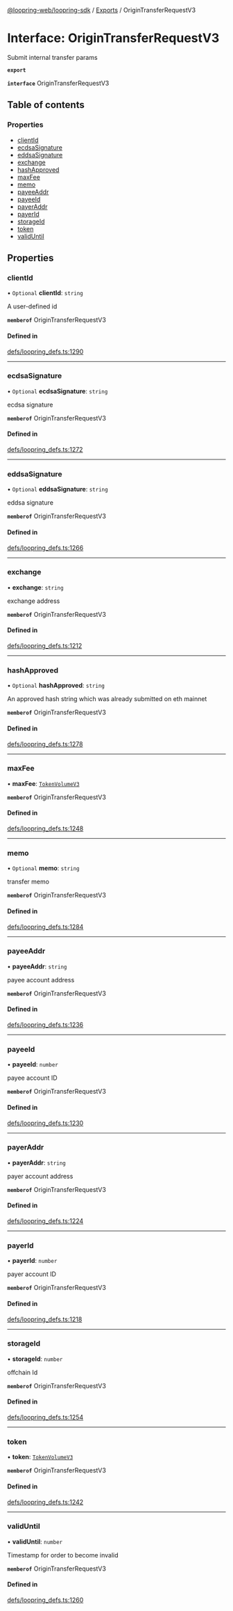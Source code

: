 [@loopring-web/loopring-sdk](../README.md) / [Exports](../modules.md) / OriginTransferRequestV3

# Interface: OriginTransferRequestV3

Submit internal transfer params

**`export`**

**`interface`** OriginTransferRequestV3

## Table of contents

### Properties

- [clientId](OriginTransferRequestV3.md#clientid)
- [ecdsaSignature](OriginTransferRequestV3.md#ecdsasignature)
- [eddsaSignature](OriginTransferRequestV3.md#eddsasignature)
- [exchange](OriginTransferRequestV3.md#exchange)
- [hashApproved](OriginTransferRequestV3.md#hashapproved)
- [maxFee](OriginTransferRequestV3.md#maxfee)
- [memo](OriginTransferRequestV3.md#memo)
- [payeeAddr](OriginTransferRequestV3.md#payeeaddr)
- [payeeId](OriginTransferRequestV3.md#payeeid)
- [payerAddr](OriginTransferRequestV3.md#payeraddr)
- [payerId](OriginTransferRequestV3.md#payerid)
- [storageId](OriginTransferRequestV3.md#storageid)
- [token](OriginTransferRequestV3.md#token)
- [validUntil](OriginTransferRequestV3.md#validuntil)

## Properties

### clientId

• `Optional` **clientId**: `string`

A user-defined id

**`memberof`** OriginTransferRequestV3

#### Defined in

[defs/loopring_defs.ts:1290](https://github.com/Loopring/loopring_sdk/blob/ea87b1c/src/defs/loopring_defs.ts#L1290)

___

### ecdsaSignature

• `Optional` **ecdsaSignature**: `string`

ecdsa signature

**`memberof`** OriginTransferRequestV3

#### Defined in

[defs/loopring_defs.ts:1272](https://github.com/Loopring/loopring_sdk/blob/ea87b1c/src/defs/loopring_defs.ts#L1272)

___

### eddsaSignature

• `Optional` **eddsaSignature**: `string`

eddsa signature

**`memberof`** OriginTransferRequestV3

#### Defined in

[defs/loopring_defs.ts:1266](https://github.com/Loopring/loopring_sdk/blob/ea87b1c/src/defs/loopring_defs.ts#L1266)

___

### exchange

• **exchange**: `string`

exchange address

**`memberof`** OriginTransferRequestV3

#### Defined in

[defs/loopring_defs.ts:1212](https://github.com/Loopring/loopring_sdk/blob/ea87b1c/src/defs/loopring_defs.ts#L1212)

___

### hashApproved

• `Optional` **hashApproved**: `string`

An approved hash string which was already submitted on eth mainnet

**`memberof`** OriginTransferRequestV3

#### Defined in

[defs/loopring_defs.ts:1278](https://github.com/Loopring/loopring_sdk/blob/ea87b1c/src/defs/loopring_defs.ts#L1278)

___

### maxFee

• **maxFee**: [`TokenVolumeV3`](TokenVolumeV3.md)

**`memberof`** OriginTransferRequestV3

#### Defined in

[defs/loopring_defs.ts:1248](https://github.com/Loopring/loopring_sdk/blob/ea87b1c/src/defs/loopring_defs.ts#L1248)

___

### memo

• `Optional` **memo**: `string`

transfer memo

**`memberof`** OriginTransferRequestV3

#### Defined in

[defs/loopring_defs.ts:1284](https://github.com/Loopring/loopring_sdk/blob/ea87b1c/src/defs/loopring_defs.ts#L1284)

___

### payeeAddr

• **payeeAddr**: `string`

payee account address

**`memberof`** OriginTransferRequestV3

#### Defined in

[defs/loopring_defs.ts:1236](https://github.com/Loopring/loopring_sdk/blob/ea87b1c/src/defs/loopring_defs.ts#L1236)

___

### payeeId

• **payeeId**: `number`

payee account ID

**`memberof`** OriginTransferRequestV3

#### Defined in

[defs/loopring_defs.ts:1230](https://github.com/Loopring/loopring_sdk/blob/ea87b1c/src/defs/loopring_defs.ts#L1230)

___

### payerAddr

• **payerAddr**: `string`

payer account address

**`memberof`** OriginTransferRequestV3

#### Defined in

[defs/loopring_defs.ts:1224](https://github.com/Loopring/loopring_sdk/blob/ea87b1c/src/defs/loopring_defs.ts#L1224)

___

### payerId

• **payerId**: `number`

payer account ID

**`memberof`** OriginTransferRequestV3

#### Defined in

[defs/loopring_defs.ts:1218](https://github.com/Loopring/loopring_sdk/blob/ea87b1c/src/defs/loopring_defs.ts#L1218)

___

### storageId

• **storageId**: `number`

offchain Id

**`memberof`** OriginTransferRequestV3

#### Defined in

[defs/loopring_defs.ts:1254](https://github.com/Loopring/loopring_sdk/blob/ea87b1c/src/defs/loopring_defs.ts#L1254)

___

### token

• **token**: [`TokenVolumeV3`](TokenVolumeV3.md)

**`memberof`** OriginTransferRequestV3

#### Defined in

[defs/loopring_defs.ts:1242](https://github.com/Loopring/loopring_sdk/blob/ea87b1c/src/defs/loopring_defs.ts#L1242)

___

### validUntil

• **validUntil**: `number`

Timestamp for order to become invalid

**`memberof`** OriginTransferRequestV3

#### Defined in

[defs/loopring_defs.ts:1260](https://github.com/Loopring/loopring_sdk/blob/ea87b1c/src/defs/loopring_defs.ts#L1260)
